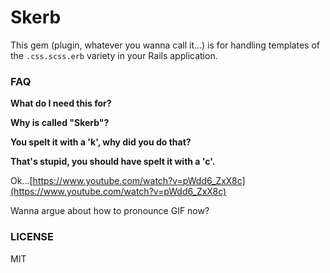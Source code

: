 Skerb
=======

This gem (plugin, whatever you wanna call it...) is for handling templates 
of the `.css.scss.erb` variety in your Rails application.

### FAQ

**What do I need this for?**

**Why is called "Skerb"?**

**You spelt it with a 'k', why did you do that?**

**That's stupid, you should have spelt it with a 'c'.**

Ok...[https://www.youtube.com/watch?v=pWdd6_ZxX8c](https://www.youtube.com/watch?v=pWdd6_ZxX8c)

Wanna argue about how to pronounce GIF now?

### LICENSE

MIT
